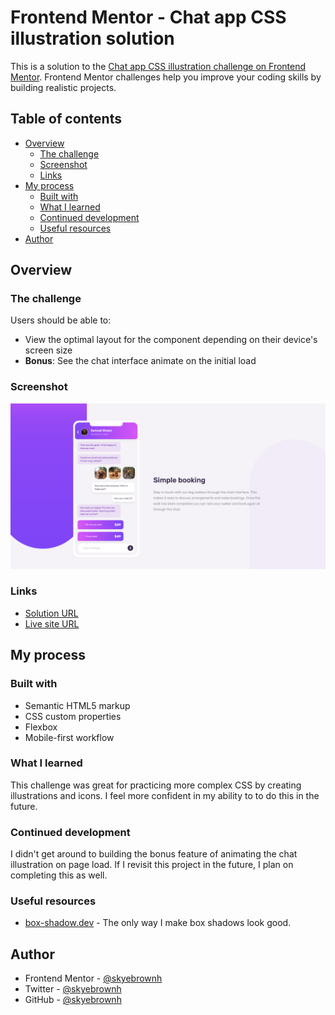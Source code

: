 # Frontend Mentor - Chat app CSS illustration solution

This is a solution to the [Chat app CSS illustration challenge on Frontend Mentor](https://www.frontendmentor.io/challenges/chat-app-css-illustration-O5auMkFqY). Frontend Mentor challenges help you improve your coding skills by building realistic projects. 

## Table of contents

- [Overview](#overview)
  - [The challenge](#the-challenge)
  - [Screenshot](#screenshot)
  - [Links](#links)
- [My process](#my-process)
  - [Built with](#built-with)
  - [What I learned](#what-i-learned)
  - [Continued development](#continued-development)
  - [Useful resources](#useful-resources)
- [Author](#author)

## Overview

### The challenge

Users should be able to:

- View the optimal layout for the component depending on their device's screen size
- **Bonus**: See the chat interface animate on the initial load

### Screenshot

![Live site screenshot](./screenshot.png)

### Links

- [Solution URL](https://www.frontendmentor.io/solutions/pure-htmlcss-with-flexbox-and-media-queries-SJF4mzCrc)
- [Live site URL](https://skyebrownh.github.io/chat-app-css-illustration/)

## My process

### Built with

- Semantic HTML5 markup
- CSS custom properties
- Flexbox
- Mobile-first workflow

### What I learned

This challenge was great for practicing more complex CSS by creating illustrations and icons. I feel more confident in my ability to to do this in the future.

### Continued development

I didn't get around to building the bonus feature of animating the chat illustration on page load. If I revisit this project in the future, I plan on completing this as well.

### Useful resources

- [box-shadow.dev](https://box-shadow.dev/) - The only way I make box shadows look good.

## Author

- Frontend Mentor - [@skyebrownh](https://www.frontendmentor.io/profile/skyebrownh)
- Twitter - [@skyebrownh](https://twitter.com/skyebrownh)
- GitHub - [@skyebrownh](https://github.com/skyebrownh)
